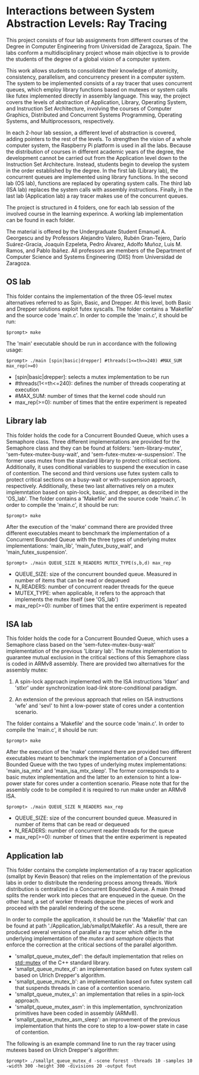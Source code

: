 # Interactions between System Abstraction Levels: Ray Tracing

This project consists of four lab assignments from different courses of the Degree in Computer Engineering from Universidad de Zaragoza, Spain. The labs conform a multidisciplinary project whose main objective is to provide the students of the degree of a global vision of a computer system.

This work allows students to consolidate their knowledge of atomicity, consistency, parallelism, and concurrency present in a computer system. The system to be implemented consists of a ray tracer that uses concurrent queues, which employ library functions based on mutexes or system calls like futex implemented directly in assembly language. This way, the project covers the levels of abstraction of Application, Library, Operating System, and Instruction Set Architecture, involving the courses of Computer Graphics, Distributed and Concurrent Systems Programming, Operating Systems, and Multiprocessors, respectively.

In each 2-hour lab session, a different level of abstraction is covered, adding pointers to the rest of the levels. To strengthen the vision of a whole computer system, the Raspberry Pi platform is used in all the labs. Because the distribution of courses in different academic years of the degree, the development cannot be carried out from the Application level down to the Instruction Set Architecture. Instead, students begin to develop the system in the order established by the degree. In the first lab (Library lab), the concurrent queues are implemented using library functions. In the second lab (OS lab), functions are replaced by operating system calls. The third lab (ISA lab) replaces the system calls with assembly instructions. Finally, in the last lab (Application lab) a ray tracer makes use of the concurrent queues.

The project is structured in 4 folders, one for each lab session of the involved course in the learning experince. A working lab implementation can be found in each folder.

The material is offered by the Undergraduate Student Emanuel A. Georgescu and by Professors Alejandro Valero, Rubén Gran-Tejero, Darío Suárez-Gracia, Joaquín Ezpeleta, Pedro Álvarez, Adolfo Muñoz, Luis M. Ramos, and Pablo Ibáñez. All professors are members of the Department of Computer Science and Systems Engineering (DIIS) from Universidad de Zaragoza.

## OS lab

This folder contains the implementation of the three OS-level mutex alternatives referred to as Spin, Basic, and Drepper. At this level, both Basic and Drepper solutions exploit futex 
syscalls. The folder contains a 'Makefile' and the source code 'main.c'. In order to compile the 'main.c', it should be run:

```
$prompt> make 
```

The 'main' executable should be run in accordance with the following usage:

```
$prompt> ./main [spin|basic|drepper] #threads(1<=th<=240) #MAX_SUM max_rep(>=0)
```

* \[spin|basic|drepper\]: selects a mutex implementation to be run
* \#threads(1<=th<=240): defines the number of threads cooperating at execution
* \#MAX\_SUM: number of times that the kernel code should run
* max\_rep(>=0): number of times that the entire experiment is repeated

## Library lab

This folder holds the code for a Concurrent Bounded Queue, which uses a Semaphore class. Three different implementations are provided for the Semaphore class and they can be found at folders: 'sem-library-mutex', 'sem-futex-mutex-busy-wait', and 'sem-futex-mutex-w-suspension'. The former uses mutex from the standard library to protect critical sections. Additionally, it uses conditional variables to suspend the execution in case of contention. The second and third versions use futex system calls to protect critical sections on a busy-wait or with-suspension approach, respectively. Additionally, these two last alternatives rely on a mutex implemntation based on spin-lock, basic, and drepper, as described in the 'OS\_lab'. The folder contains a 'Makefile' and the source code 'main.c'. In order to compile the 'main.c', it should be run:

```
$prompt> make 
```

After the execution of the 'make' command there are provided three different executables meant to benchmark the implementation of a Concurrent Bounded Queue with the three types of underlying mutex implementations: 'main\_lib', 'main\_futex\_busy\_wait', and 'main\_futex\_suspension'.  

```
$prompt> ./main QUEUE_SIZE N_READERS MUTEX_TYPE(s,b,d) max_rep
```

* QUEUE\_SIZE: size of the concurrent bounded queue. Measured in number of items that can be read or dequeued
* N\_READERS: number of concurrent reader threads for the queue
* MUTEX\_TYPE: when applicable, it refers to the approach that implements the mutex itself (see 'OS\_lab') 
* max\_rep(>=0): number of times that the entire experiment is repeated

## ISA lab

This folder holds the code for a Concurrent Bounded Queue, which uses a Semaphore class based on the 'sem-futex-mutex-busy-wait' implementation of the previous 'Library lab'. The mutex implementation to guarantee mutual exclusion in the critical sections of this Semaphore class is coded in ARMv8 assembly. There are provided two alternatives for the assembly mutex:

1. A spin-lock approach implemented with the ISA instructions 'ldaxr' and 'stlxr' under synchronization load-link store-conditional paradigm. 

2. An extension of the previous approach that relies on ISA instructions 'wfe' and 'sevl' to hint a low-power state of cores under a contention scenario.

The folder contains a 'Makefile' and the source code 'main.c'. In order to compile the 'main.c', it should be run:

```
$prompt> make 
```

After the execution of the 'make' command there are provided two different executables meant to benchmark the implementation of a Concurrent Bounded Queue with the two types of underlying mutex implementations: 'main\_isa\_mtx' and 'main\_isa\_mtx\_sleep'. The former corresponds to a basic mutex implementation and the latter to an extension to hint a low-power state for cores under a contention scenario. Please note that for the assembly code to be compiled it is required to run make under an ARMv8 ISA.

```
$prompt> ./main QUEUE_SIZE N_READERS max_rep
```

* QUEUE\_SIZE: size of the concurrent bounded queue. Measured in number of items that can be read or dequeued
* N\_READERS: number of concurrent reader threads for the queue
* max\_rep(>=0): number of times that the entire experiment is repeated

## Application lab

This folder contains the complete implementation of a ray tracer application (smallpt by Kevin Beason) that relies on the implementation of the previous labs in order to distribute the rendering process among threads. Work distribution is centralized in a Concurrent Bounded Queue. A main thread splits the render work into pieces that are enqueued in the queue. On the other hand, a set of worker threads dequeue the pieces of work and proceed with the parallel rendering of the scene. 

In order to compile the application, it should be run the 'Makefile' that can be found at path './Application_lab/smallpt/Makefile'. As a result, there are produced several versions of parallel a ray tracer which differ in the underlying implementation of the *mutex* and *semaphore* objects that enforce the correction at the critical sections of the parallel algorithm. 

* 'smallpt_queue_mutex_def': the default implementation that relies on <std::mutex> of the C++ standard library.
* 'smallpt_queue_mutex_d': an implementation based on futex system call based on Ulrich Drepper's algorithm.
* 'smallpt_queue_mutex_b': an implementation based on futex system call that suspends threads in case of a contention scenario.
* 'smallpt_queue_mutex_s': an implementation that relies in a spin-lock approach.
* 'smallpt_queue_mutex_asm': in this implementation, synchronization primitives have been coded in assembly (ARMv8).
* 'smallpt_queue_mutex_asm_sleep': an improvement of the previous implementation that hints the core to step to a low-power state in case of contention.

The following is an example command line to run the ray tracer using mutexes based on Ulrich Drepper's algorithm:

```
$prompt> ./smallpt_queue_mutex_d -scene forest -threads 10 -samples 10 -width 300 -height 300 -divisions 20 -output fout
```
